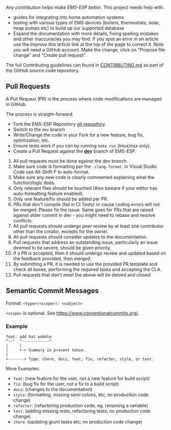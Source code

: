 _Any contribution helps make EMS-ESP better_. This project needs help with:

- guides for integrating into home automation systems
- testing with various types of EMS devices (boilers, thermostats, solar, heap pumps etc) to build up our supported database
- Expand the documentation with more details, fixing spelling mistakes and other inaccuracies you may find. If you spot an error in an article use the _Improve this article_ link at the top of the page to correct it. Note you will need a GitHub account. Make the change, click on "Propose file change" and "Create pull request".

The full Contributing guidelines can found in [CONTRIBUTING.md](https://github.com/emsesp/EMS-ESP32/blob/main/CONTRIBUTING.md) as part of the GitHub source code repository.

## Pull Requests

A Pull Request (PR) is the process where code modifications are managed in GitHub.

The process is straight-forward.

- Fork the EMS-ESP Repository [git repository](https://github.com/emsesp/EMS-ESP32).
- Switch to the `dev` branch
- Write/Change the code in your Fork for a new feature, bug fix, optimization, etc.
- Ensure tests work if you can by running `make run` (linux/osx only).
- Create a Pull Request against the [**dev**](https://github.com/emsesp/EMS-ESP32/tree/dev) branch of EMS-ESP.

1. All pull requests must be done against the dev branch.
2. Make sure code is formatting per the `.clang-format`. In Visual Studio Code use Alt-Shift-F to auto-format.
3. Make sure any new code is clearly commented explaining what the function/logic does.
4. Only relevant files should be touched (Also beware if your editor has auto-formatting feature enabled).
5. Only one feature/fix should be added per PR.
6. PRs that don't compile (fail in CI Tests) or cause coding errors will not be merged. Please fix the issue. Same goes for PRs that are raised against older commit in dev - you might need to rebase and resolve conflicts.
7. All pull requests should undergo peer review by at least one contributor other than the creator, excepts for the owner.
8. All pull requests should consider updates to the documentation.
9. Pull requests that address an outstanding issue, particularly an issue deemed to be severe, should be given priority.
10. If a PR is accepted, then it should undergo review and updated based on the feedback provided, then merged.
11. By submitting a PR, it is needed to use the provided PR template and check all boxes, performing the required tasks and accepting the CLA.
12. Pull requests that don't meet the above will be denied and closed.

## Semantic Commit Messages

Format: `<type>(<scope>): <subject>`

`<scope>` is optional. See <https://www.conventionalcommits.org/>.

### Example

```
feat: add hat wobble
^--^  ^------------^
|     |
|     +-> Summary in present tense.
|
+-------> Type: chore, docs, feat, fix, refactor, style, or test.
```

More Examples:

- `feat`: (new feature for the user, not a new feature for build script)
- `fix`: (bug fix for the user, not a fix to a build script)
- `docs`: (changes to the documentation)
- `style`: (formatting, missing semi colons, etc; no production code change)
- `refactor`: (refactoring production code, eg. renaming a variable)
- `test`: (adding missing tests, refactoring tests; no production code change)
- `chore`: (updating grunt tasks etc; no production code change)
